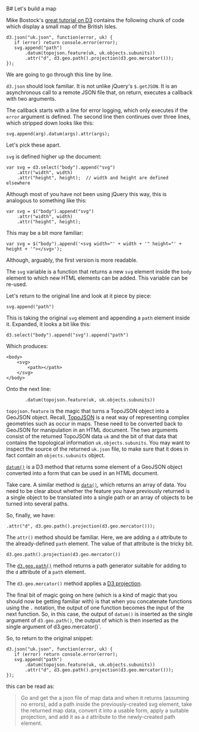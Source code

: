 B# Let's build a map

Mike Bostock's [great tutorial on D3](http://bost.ocks.org/mike/map/) contains the following chunk of code which display a small map of the British Isles.

    d3.json("uk.json", function(error, uk) {
       if (error) return console.error(error);
       svg.append("path")
           .datum(topojson.feature(uk, uk.objects.subunits))
           .attr("d", d3.geo.path().projection(d3.geo.mercator())); 
    });

We are going to go through this line by line.

`d3.json` should look familiar. It is not unlike jQuery's `$.getJSON`. It is an asynchronous call to a remote JSON file that, on return, executes a callback with two arguments. 

The callback starts with a line for error logging, which only executes if the `error` argument is defined. The second line then continues over three lines, which stripped down looks like this:

    svg.append(arg).datum(args).attr(args);

Let's pick these apart.

`svg` is defined higher up the document:

    var svg = d3.select("body").append("svg")
        .attr("width", width)     
        .attr("height", height);  // width and height are defined elsewhere

Although most of you have not been using jQuery this way, this is analogous to something like this:

    var svg = $("body").append("svg")
        .attr("width", width)     
        .attr("height", height);

This may be a bit more familiar:

    var svg = $("body").append('<svg width="' + width + '" height="' + height + '"></svg>');

Although, arguably, the first version is more readable.

The `svg` variable is a function that returns a new `svg` element inside the `body` element to which new HTML elements can be added. This variable can be re-used. 

Let's return to the original line and look at it piece by piece:

    svg.append("path")

This is taking the original `svg` element and appending a `path` element inside it. Expanded, it looks a bit like this:

    d3.select("body").append("svg").append("path")

Which produces:

    <body>
        <svg>
            <path></path>
        </svg>
    </body>

Onto the next line:

           .datum(topojson.feature(uk, uk.objects.subunits))

`topojson.feature` is the magic that turns a TopoJSON object into a GeoJSON object. Recall, [TopoJSON](https://github.com/mbostock/topojson/wiki) is a neat way of representing complex geometries such as occur in maps. These need to be converted back to GeoJSON for manipulation in an HTML document. The two arguments consist of the returned TopoJSON data `uk` and the bit of that data that contains the topological information `uk.objects.subunits`. You may want to inspect the source of the returned `uk.json` file, to make sure that it does in fact contain an `objects.subunits` object.

[`datum()`](https://github.com/mbostock/d3/wiki/Selections#datum) is a D3 method that returns some element of a GeoJSON object converted into a form that can be used in an HTML document.

Take care. A similar method is [`data()`](https://github.com/mbostock/d3/wiki/Selections#data), which returns an array of data. You need to be clear about whether the feature you have previously returned is a single object to be translated into a single path or an array of objects to be turned into several paths.

So, finally, we have:

    .attr("d", d3.geo.path().projection(d3.geo.mercator()));

The `attr()` method should be familiar. Here, we are adding a `d` attribute to the already-defined `path` element. The value of that attribute is the tricky bit. 

    d3.geo.path().projection(d3.geo.mercator())

The [`d3.geo.path()`](https://github.com/mbostock/d3/wiki/Geo-Paths) method returns a path generator suitable for adding to the `d` attribute of a `path` element. 

The `d3.geo.mercator()` method applies a [D3 projection](https://github.com/mbostock/d3/wiki/Geo-Projections).

The final bit of magic going on here (which is a kind of magic that you should now be getting familiar with) is that when you concatenate functions using the `.` notation, the output of one function becomes the input of the next function. So, in this case, the output of `datum()` is inserted as the single argument of `d3.geo.path()`, the output of which is then inserted as the single argument of d3.geo.mercator()`.

So, to return to the original snippet:

    d3.json("uk.json", function(error, uk) {
       if (error) return console.error(error);
       svg.append("path")
           .datum(topojson.feature(uk, uk.objects.subunits))
           .attr("d", d3.geo.path().projection(d3.geo.mercator())); 
    });

this can be read as:

> Go and get the a json file of map data and when it returns (assuming no errors), add a path inside the previously-created svg element, take the returned map data, convert it into a usable form, apply a suitable projection, and add it as a `d` attribute to the newly-created path element.

